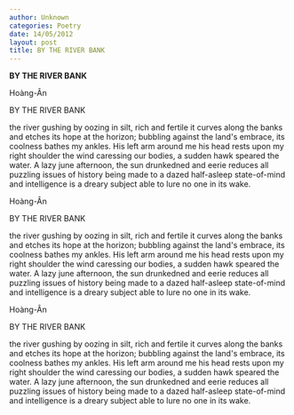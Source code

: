 ```yaml
---
author: Unknown
categories: Poetry
date: 14/05/2012
layout: post
title: BY THE RIVER BANK
---
```


**BY THE RIVER BANK**

Hoàng-Ân


BY THE RIVER BANK

the river gushing by
oozing in silt, rich and fertile
it curves along the banks
and etches its hope at the horizon;
bubbling against the land's embrace,
its coolness bathes my ankles.
His left arm around me
his head rests upon my right shoulder
the wind caressing our bodies,
a sudden hawk speared the water.
A lazy june afternoon, the sun drunkedned and eerie
reduces all puzzling issues of history being made
to a dazed half-asleep state-of-mind and
intelligence is a dreary subject
able to lure no o­ne in its wake.

Hoàng-Ân


BY THE RIVER BANK

the river gushing by
oozing in silt, rich and fertile
it curves along the banks
and etches its hope at the horizon;
bubbling against the land's embrace,
its coolness bathes my ankles.
His left arm around me
his head rests upon my right shoulder
the wind caressing our bodies,
a sudden hawk speared the water.
A lazy june afternoon, the sun drunkedned and eerie
reduces all puzzling issues of history being made
to a dazed half-asleep state-of-mind and
intelligence is a dreary subject
able to lure no o­ne in its wake.

Hoàng-Ân


BY THE RIVER BANK

the river gushing by
oozing in silt, rich and fertile
it curves along the banks
and etches its hope at the horizon;
bubbling against the land's embrace,
its coolness bathes my ankles.
His left arm around me
his head rests upon my right shoulder
the wind caressing our bodies,
a sudden hawk speared the water.
A lazy june afternoon, the sun drunkedned and eerie
reduces all puzzling issues of history being made
to a dazed half-asleep state-of-mind and
intelligence is a dreary subject
able to lure no o­ne in its wake.
